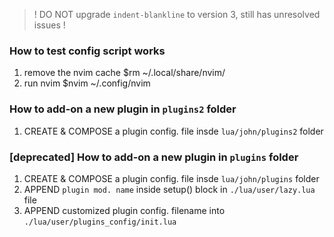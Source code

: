 > ! DO NOT upgrade `indent-blankline` to version 3, still has unresolved issues !

### How to test config script works
1. remove the nvim cache
$rm ~/.local/share/nvim/
2. run nvim 
$nvim ~/.config/nvim

### How to add-on a new plugin in `plugins2` folder
1. CREATE & COMPOSE a plugin config. file insde `lua/john/plugins2` folder 

### [deprecated] How to add-on a new plugin in `plugins` folder
1. CREATE & COMPOSE a plugin config. file insde `lua/john/plugins` folder 
1. APPEND `plugin mod. name` inside setup() block in `./lua/user/lazy.lua` file 
2. APPEND customized plugin config. filename into `./lua/user/plugins_config/init.lua` 
